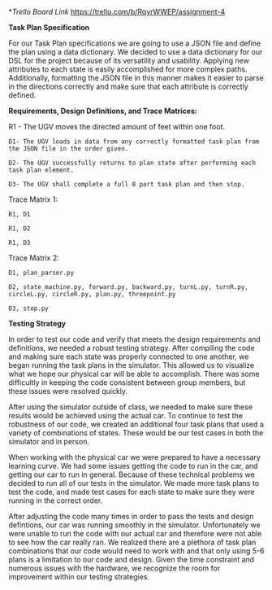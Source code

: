 
**Trello Board Link*
https://trello.com/b/RqyrWWEP/assignment-4


**Task Plan Specification**

For our Task Plan specifications we are going to use a JSON file and define the plan using a data dictionary. 
We decided to use a data dictionary for our DSL for the project because of its versatility and usability. 
Applying new attributes to each state is easily accomplished for more complex paths. 
Additionally, formatting the JSON file in this manner makes it easier to parse in the directions correctly and make sure that each attribute is correctly defined.

**Requirements, Design Definitions, and Trace Matrices:**

R1 - The UGV moves the directed amount of feet within one foot.

	D1- The UGV loads in data from any correctly formatted task plan from the JSON file in the order given.
	
	D2- The UGV successfully returns to plan state after performing each task plan element.
	
	D3- The UGV shall complete a full 8 part task plan and then stop. 


Trace Matrix 1:

	R1, D1

	R1, D2

	R1, D3


Trace Matrix 2: 

	D1, plan_parser.py 

	D2, state_machine.py, forward.py, backward.py, turnL.py, turnR.py, circleL.py, circleR.py, plan.py, threepoint.py

	D3, stop.py

**Testing Strategy** 

In order to test our code and verify that meets the design requirements and definitions, we needed a robust testing strategy. After compiling the code and making sure each state was properly connected to one another, we began running the task plans in the simulator. This allowed us to visualize what we hope our physical car will be able to accomplish. There was some difficultly in keeping the code consistent between group members, but these issues were resolved quickly.

After using the simulator outside of class, we needed to make sure these results would be achieved using the actual car. To continue to test the robustness of our code, we created an additional four task plans that used a variety of combinations of states. These would be our test cases in both the simulator and in person. 

When working with the physical car we were prepared to have a necessary learning curve. We had some issues getting the code to run in the car, and getting our car to run in general. Because of these technical problems we decided to run all of our tests in the simulator. We made more task plans to test the code, and made test cases for each state to make sure they were running in the correct order. 

After adjusting the code many times in order to pass the tests and design defintions, our car was running smoothly in the simulator. Unfortunately we were unable to run the code with our actual car and therefore were not able to see how the car really ran. We realized there are a plethora of task plan combinations that our code would need to work with and that only using 5-6 plans is a limitation to our code and design. Given the time constraint and numerous issues with the hardware, we recognize the room for improvement within our testing strategies.






